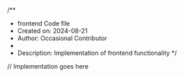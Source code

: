 /**
 * frontend Code file
 * Created on: 2024-08-21
 * Author: Occasional Contributor
 *
 * Description: Implementation of frontend functionality
 */
 
// Implementation goes here

